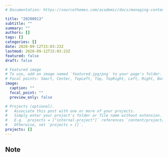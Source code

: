 ```yaml
---
# Documentation: https://sourcethemes.com/academic/docs/managing-content/

title: "20200913"
subtitle: ""
summary: ""
authors: []
tags: []
categories: []
date: 2020-09-12T15:03:23Z
lastmod: 2020-09-12T15:03:23Z
featured: false
draft: false

# Featured image
# To use, add an image named `featured.jpg/png` to your page's folder.
# Focal points: Smart, Center, TopLeft, Top, TopRight, Left, Right, BottomLeft, Bottom, BottomRight.
image:
  caption: ""
  focal_point: ""
  preview_only: false

# Projects (optional).
#   Associate this post with one or more of your projects.
#   Simply enter your project's folder or file name without extension.
#   E.g. `projects = ["internal-project"]` references `content/project/deep-learning/index.md`.
#   Otherwise, set `projects = []`.
projects: []
---
```


## Note

